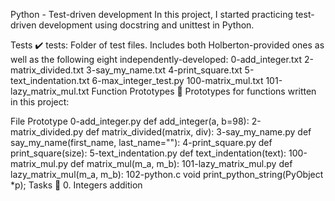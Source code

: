 Python - Test-driven development In this project, I started practicing test-driven development using docstring and unittest in Python.

Tests ✔️ tests: Folder of test files. Includes both Holberton-provided ones as well as the following eight independently-developed: 0-add_integer.txt 2-matrix_divided.txt 3-say_my_name.txt 4-print_square.txt 5-text_indentation.txt 6-max_integer_test.py 100-matrix_mul.txt 101-lazy_matrix_mul.txt Function Prototypes 💾 Prototypes for functions written in this project:

File Prototype 0-add_integer.py def add_integer(a, b=98): 2-matrix_divided.py def matrix_divided(matrix, div): 3-say_my_name.py def say_my_name(first_name, last_name=""): 4-print_square.py def print_square(size): 5-text_indentation.py def text_indentation(text): 100-matrix_mul.py def matrix_mul(m_a, m_b): 101-lazy_matrix_mul.py def lazy_matrix_mul(m_a, m_b): 102-python.c void print_python_string(PyObject *p); Tasks 📃 0. Integers addition
